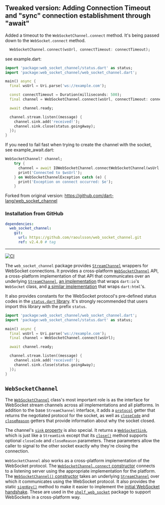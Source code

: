 ## Tweaked version: Adding Connection Timeout and "sync" connection establishment through "await"

Added a timeout to the `WebSocketChannel.connect` method. It's being passed down to the `WebSocket.connect` method.

```dart
  WebSocketChannel.connect(wsUrl, connectTimeout: connectTimeout);
```
see example.dart:

```dart
import 'package:web_socket_channel/status.dart' as status;
import 'package:web_socket_channel/web_socket_channel.dart';

main() async {
  final wsUrl = Uri.parse('ws://example.com');

  const connectTimeout = Duration(milliseconds: 500);
  final channel = WebSocketChannel.connect(wsUrl, connectTimeout: connectTimeout);

  await channel.ready;

  channel.stream.listen((message) {
    channel.sink.add('received!');
    channel.sink.close(status.goingAway);
  });
}
```

If you need to fail fast when trying to create the channel with the socket, see example_await.dart:

```dart
WebSocketChannel? channel;
    try {
      channel = await IOWebSocketChannel.connectWebSocketChannel(wsUrl, connectTimeout: connectTimeout);
      print('Connected to $wsUrl');
    } on WebSocketChannelException catch (e) {
      print('Exception on connect occurred: $e');
    }
```

Forked from original version: https://github.com/dart-lang/web_socket_channel

### Installation from GitHub

```yaml
dependencies:
  web_socket_channel:
    git:
      url: https://github.com/raoulsson/web_socket_channel.git
      ref: v2.4.0 # tag
```
___

[![CI](https://github.com/dart-lang/web_socket_channel/actions/workflows/test-package.yml/badge.svg?branch=master)](https://github.com/dart-lang/web_socket_channel/actions/workflows/test-package.yml)

The `web_socket_channel` package provides [`StreamChannel`][stream_channel]
wrappers for WebSocket connections. It provides a cross-platform
[`WebSocketChannel`][WebSocketChannel] API, a cross-platform implementation of
that API that communicates over an underlying [`StreamChannel`][stream_channel],
[an implementation][IOWebSocketChannel] that wraps `dart:io`'s `WebSocket`
class, and [a similar implementation][HtmlWebSocketChannel] that wraps
`dart:html`'s.

[stream_channel]: https://pub.dev/packages/stream_channel
[WebSocketChannel]: https://pub.dev/documentation/web_socket_channel/latest/web_socket_channel/WebSocketChannel-class.html
[IOWebSocketChannel]: https://pub.dev/documentation/web_socket_channel/latest/web_socket_channel.io/IOWebSocketChannel-class.html
[HtmlWebSocketChannel]: https://pub.dev/documentation/web_socket_channel/latest/web_socket_channel.html/HtmlWebSocketChannel-class.html

It also provides constants for the WebSocket protocol's pre-defined status codes
in the [`status.dart` library][status]. It's strongly recommended that users
import this library with the prefix `status`.

[status]: https://pub.dev/documentation/web_socket_channel/latest/status/status-library.html

```dart
import 'package:web_socket_channel/web_socket_channel.dart';
import 'package:web_socket_channel/status.dart' as status;

main() async {
  final wsUrl = Uri.parse('ws://example.com');
  final channel = WebSocketChannel.connect(wsUrl);

  await channel.ready;

  channel.stream.listen((message) {
    channel.sink.add('received!');
    channel.sink.close(status.goingAway);
  });
}
```

## `WebSocketChannel`

The [`WebSocketChannel`][WebSocketChannel] class's most important role is as the
interface for WebSocket stream channels across all implementations and all
platforms. In addition to the base `StreamChannel` interface, it adds a
[`protocol`][protocol] getter that returns the negotiated protocol for the
socket, as well as [`closeCode`][closeCode] and [`closeReason`][closeReason]
getters that provide information about why the socket closed.

[protocol]: https://pub.dev/documentation/web_socket_channel/latest/web_socket_channel/WebSocketChannel/protocol.html
[closeCode]: https://pub.dev/documentation/web_socket_channel/latest/web_socket_channel/WebSocketChannel/closeCode.html
[closeReason]: https://pub.dev/documentation/web_socket_channel/latest/web_socket_channel/WebSocketChannel/closeReason.html

The channel's [`sink` property][sink] is also special. It returns a
[`WebSocketSink`][WebSocketSink], which is just like a `StreamSink` except that
its [`close()`][sink.close] method supports optional `closeCode` and
`closeReason` parameters. These parameters allow the caller to signal to the
other socket exactly why they're closing the connection.

[sink]: https://pub.dev/documentation/web_socket_channel/latest/web_socket_channel/WebSocketChannel/sink.html
[WebSocketSink]: https://pub.dev/documentation/web_socket_channel/latest/web_socket_channel/WebSocketSink-class.html
[sink.close]: https://pub.dev/documentation/web_socket_channel/latest/web_socket_channel/WebSocketSink/close.html

`WebSocketChannel` also works as a cross-platform implementation of the
WebSocket protocol. The [`WebSocketChannel.connect` constructor][connect]
connects to a listening server using the appropriate implementation for the
platform. The [`WebSocketChannel()` constructor][new] takes an underlying
[`StreamChannel`][stream_channel] over which it communicates using the WebSocket
protocol. It also provides the static [`signKey()`][signKey] method to make it
easier to implement the [initial WebSocket handshake][]. These are used in the
[`shelf_web_socket`][shelf_web_socket] package to support WebSockets in a
cross-platform way.

[connect]: https://pub.dev/documentation/web_socket_channel/latest/web_socket_channel/WebSocketChannel/WebSocketChannel.connect.html
[new]: https://pub.dev/documentation/web_socket_channel/latest/web_socket_channel/WebSocketChannel/WebSocketChannel.html
[signKey]: https://pub.dev/documentation/web_socket_channel/latest/web_socket_channel/WebSocketChannel/signKey.html
[initial WebSocket handshake]: https://tools.ietf.org/html/rfc6455#section-4.2.2
[shelf_web_socket]: https://pub.dev/packages/shelf_web_socket

